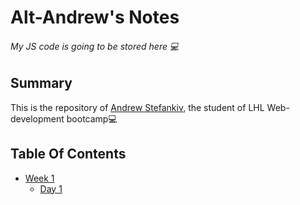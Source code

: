 # Alt-Andrew's Notes
###### My JS code is going to be stored here 💻


## Summary
This is the repository of [Andrew Stefankiv](https://github.com/AStefankiv), the student of LHL Web-development bootcamp💻

## Table Of Contents
* [Week 1](/Week_1)
  * [Day 1](/Week_1/Day_1)